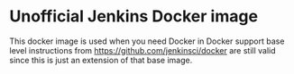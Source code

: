 # Unofficial Jenkins Docker image

This docker image is used when you need Docker in Docker support base level instructions from https://github.com/jenkinsci/docker are still valid since this is just an extension of that base image.